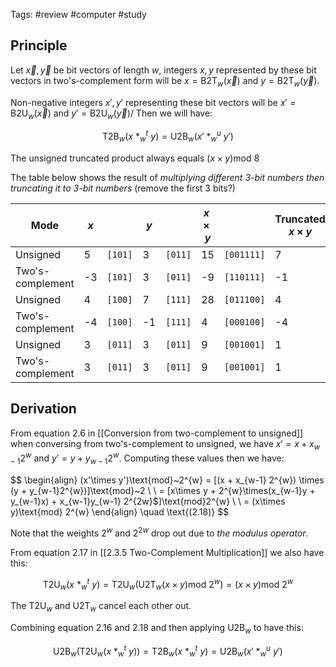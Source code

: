 Tags: #review #computer #study 

## Principle

Let $\vec{x}, \vec{y}$ be bit vectors of length $w$, integers $x, y$ represented by these bit vectors in two's-complement form will be $x = \text{B2T}_{w}(\vec{x})$ and $y=\text{B2T}_{w}(\vec{y})$. 

Non-negative integers $x', y'$ representing these bit vectors will be $x' = \text{B2U}_{w}(\vec{x})$ and $y'=\text{B2U}_{w}(\vec{y})$/ Then we will have:

$$
\text{T2B}_{w}(x~*^{t}_{w}~y)=\text{U2B}_{w}(x'~*^{u}_{w}~y')
$$

The unsigned truncated product always equals $(x\times y)\text{mod}~8$

The table below shows the result of *multiplying different 3-bit numbers then truncating it to 3-bit numbers* (remove the first 3 bits?)

| Mode             | $x$ |         | $y$ |         | $x \times y$ |            | Truncated $x \times y$ |         |
| ---------------- | --- | ------- | --- | ------- | ------------ | ---------- | ---------------------- | ------- |
| Unsigned         | 5   | `[101]` | 3   | `[011]` | 15           | `[001111]` | 7                      | `[111]` |
| Two's-complement | -3  | `[101]` | 3   | `[011]` | -9           | `[110111]` | -1                     | `[111]` |
| Unsigned         | 4   | `[100]` | 7   | `[111]` | 28           | `[011100]` | 4                      | `[100]` |
| Two's-complement | -4  | `[100]` | -1  | `[111]` | 4            | `[000100]` | -4                     | `[100]` |
| Unsigned         | 3   | `[011]` | 3   | `[011]` | 9            | `[001001]` | 1                      | `[001]` |
| Two's-complement | 3   | `[011]` | 3   | `[011]` | 9            | `[001001]` | 1                      | `[001]` |

## Derivation

From equation 2.6 in [[Conversion from two-complement to unsigned]] when conversing from two's-complement to unsigned, we have $x'=x + x_{w-1}2^{w}$ and $y'=y + y_{w-1}2^{w}$. Computing these values then we have:

$$
\begin{align}
(x'\times y')\text{mod}~2^{w} = [(x + x_{w-1} 2^{w}) \times (y + y_{w-1}2^{w})]\text{mod}~2 \\ \\
= [x\times y + 2^{w}\times(x_{w-1}y + y_{w-1}x) + x_{w-1}y_{w-1} 2^{2w}$]\text{mod}2^{w} \\ \\
= (x\times y)\text{mod} 2^{w}
\end{align}
\quad \text{(2.18)}
$$

Note that the weights $2^{w}$ and $2^{2w}$ drop out due to *the modulus operator*. 

From equation 2.17 in [[2.3.5 Two-Complement Multiplication]] we also have this:

$$
\text{T2U}_{w}(x~*^{t}_{w}~y) = \text{T2U}_{w}(\text{U2T}_{w}(x\times y)\text{mod}~2^{w}) = (x\times y)\text{mod}~2^{w}
$$

The $\text{T2U}_{w}$ and $\text{U2T}_{w}$ cancel each other out. 

Combining equation 2.16 and 2.18 and then applying $\text{U2B}_{w}$ to have this:

$$\text{U2B}_{w}(\text{T2U}_{w}(x~*^{t}_{w}~y)) = \text{T2B}_{w}(x~*^{t}_{w}~y)=\text{U2B}_{w}(x'~*^{u}_{w}~y')$$